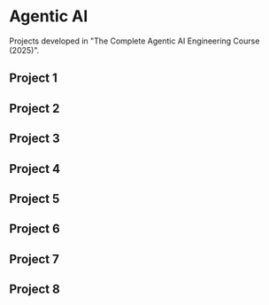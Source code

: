 # Agentic AI

Projects developed in "The Complete Agentic AI Engineering Course (2025)".

## Project 1
## Project 2
## Project 3
## Project 4
## Project 5
## Project 6
## Project 7
## Project 8
